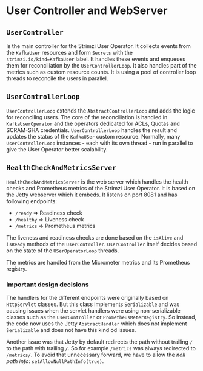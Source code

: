 # User Controller and WebServer

## `UserController`

Is the main controller for the Strimzi User Operator.
It collects events from the `KafkaUser` resources and form `Secrets` with the `strimzi.io/kind=KafkaUser` label.
It handles these events and enqueues them for reconciliation by the `UserControllerLoop`.
It also handles part of the metrics such as custom resource counts.
It is using a pool of controller loop threads to reconcile the users in parallel.

## `UserControllerLoop`

`UserControllerLoop` extends the `AbstractControllerLoop` and adds the logic for reconciling users.
The core of the reconciliation is handled in `KafkaUserOperator` and the operators dedicated for ACLs, Quotas and SCRAM-SHA credentials.
`UserControllerLoop` handles the result and updates the status of the `KafkaUSer` custom resource.
Normally, many `UserControllerLoop` instances - each with its own thread - run in parallel to give the User Operator better scalability.

## `HealthCheckAndMetricsServer`

`HealthCheckAndMetricsServer` is the web server which handles the health checks and Prometheus metrics of the Strimzi User Operator.
It is based on the Jetty webserver which it embeds.
It listens on port 8081 and has following endpoints:
* `/ready` => Readiness check
* `/healthy` => Liveness check
* `/metrics` => Prometheus metrics

The liveness and readiness checks are done based on the `isAlive` and `isReady` methods of the `UserController`.
`UserController` itself decides based on the state of the `USerOperatorLoop` threads.

The metrics are handled from the Micrometer metrics and its Prometheus registry.

### Important design decisions

The handlers for the different endpoints were originally based on `HttpServlet` classes.
But this class implements `Serializable` and was causing issues when the servlet handlers were using non-serializable classes such as the `UserController` or `PrometheusMeterRegistry`.
So instead, the code now uses the Jetty `AbstractHandler` which does not implement `Serializable` and does not have this kind od issues.

Another issue was that Jetty by default redirects the path without trailing `/` to the path with trailing `/`.
So for example `/metrics` was always redirected to `/metrics/`.
To avoid that unnecessary forward, we have to allow the _noll path info_: `setAllowNullPathInfo(true)`.